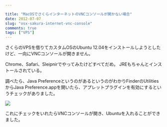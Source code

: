 ```yaml
---

title: "MacOSでさくらインターネットのVNCコンソールが開かない場合"
date: 2012-07-07
slug: "osx-sakura-internet-vnc-console"
comments: true
tags: ["VPS"]
---
```

さくらのVPSを借りてカスタムOSのUbuntu 12.04をインストールしようとしたけど、一向にVNCコンソールが開きません。

<!--more-->

Chrome、Safari、Sleipnirでやってみたけどすべてだめ。
JREもちゃんとインストールされている。

調べたら、Java PreferenceというのがあるというのがわかりFinderのUtilitiesからJava Preference.appを開いたら、アプレットプラグインを有効にするというチェックがありました。

![](http://cdn-ak.f.st-hatena.com/images/fotolife/m/mursts/20120707/20120707150522.jpg)

これにチェックをいれたらVNCコンソールが開き、Ubuntuを入れることができました。


